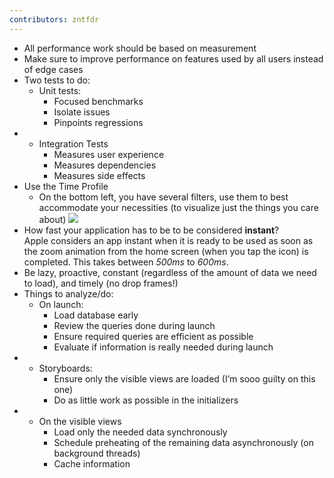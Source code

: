 ```yaml
---
contributors: zntfdr
---
```


- All performance work should be based on measurement
- Make sure to improve performance on features used by all users instead of edge cases
- Two tests to do:
  - Unit tests:
    - Focused benchmarks
    - Isolate issues
    - Pinpoints regressions
- 
  - Integration Tests
    - Measures user experience
    - Measures dependencies
    - Measures side effects 
- Use the Time Profile
  - On the bottom left, you have several filters, use them to best accommodate your necessities (to visualize just the things you care about)
![][separateThreadImage]
- How fast your application has to be to be considered **instant**?  
Apple considers an app instant when it is ready to be used as soon as the zoom animation from the home screen (when you tap the icon) is completed. This takes between *500ms* to *600ms*.
- Be lazy, proactive, constant (regardless of the amount of data we need to load), and timely (no drop frames!)
- Things to analyze/do:
  - On launch:
    - Load database early
    - Review the queries done during launch
    - Ensure required queries are efficient as possible
    - Evaluate if information is really needed during launch
- 
  - Storyboards:
    - Ensure only the visible views are loaded (I’m sooo guilty on this one)
    - Do as little work as possible in the initializers
- 
  - On the visible views
    - Load only the needed data synchronously
    - Schedule preheating of the remaining data asynchronously (on background threads)
    - Cache information

[separateThreadImage]: ../../../images/notes/wwdc18/407/separateThread.png
